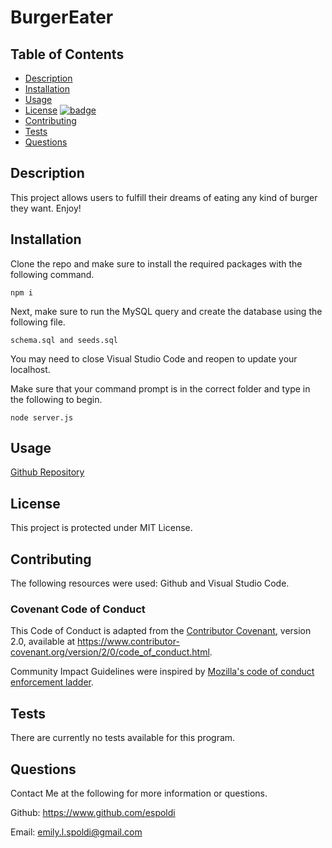 # BurgerEater

## Table of Contents

* [Description](#Description)
* [Installation](#Installation)
* [Usage](#Usage)
* [License](#License) [![badge](https://img.shields.io/badge/License-MIT-yellow.svg)](https://opensource.org/licenses/MIT)
* [Contributing](#Contributing)
* [Tests](#Tests)
* [Questions](#Questions)

## Description

This project allows users to fulfill their dreams of eating any kind of burger they want. Enjoy!

## Installation

Clone the repo and make sure to install the required packages with the following command.

    npm i

Next, make sure to run the MySQL query and create the database using the following file.

    schema.sql and seeds.sql

You may need to close Visual Studio Code and reopen to update your localhost. 

Make sure that your command prompt is in the correct folder and type in the following to begin.

    node server.js

## Usage

[Github Repository](https://github.com/espoldi/BurgerEater)

## License

This project is protected under MIT License.

## Contributing

The following resources were used: Github and Visual Studio Code.

### Covenant Code of Conduct

This Code of Conduct is adapted from the [Contributor Covenant][homepage],
version 2.0, available at
https://www.contributor-covenant.org/version/2/0/code_of_conduct.html.

Community Impact Guidelines were inspired by [Mozilla's code of conduct
enforcement ladder](https://github.com/mozilla/diversity).

[homepage]: https://www.contributor-covenant.org

## Tests

There are currently no tests available for this program.

## Questions

Contact Me at the following for more information or questions.

Github: https://www.github.com/espoldi

Email: emily.l.spoldi@gmail.com